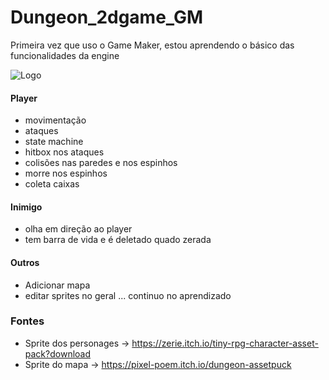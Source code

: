 
# Dungeon_2dgame_GM
Primeira vez que uso o Game Maker, estou aprendendo o básico das funcionalidades da engine 

![Logo](https://imgur.com/dZ0f9ib.png)

#### Player
- movimentação
- ataques
- state machine
- hitbox nos ataques
- colisões nas paredes e nos espinhos
- morre nos espinhos
- coleta caixas

#### Inimigo
 - olha em direção ao player
 - tem barra de vida e é deletado quado zerada

#### Outros
- Adicionar mapa
- editar sprites no geral
...
continuo no aprendizado

### Fontes
- Sprite dos personages -> https://zerie.itch.io/tiny-rpg-character-asset-pack?download
- Sprite do mapa -> https://pixel-poem.itch.io/dungeon-assetpuck



